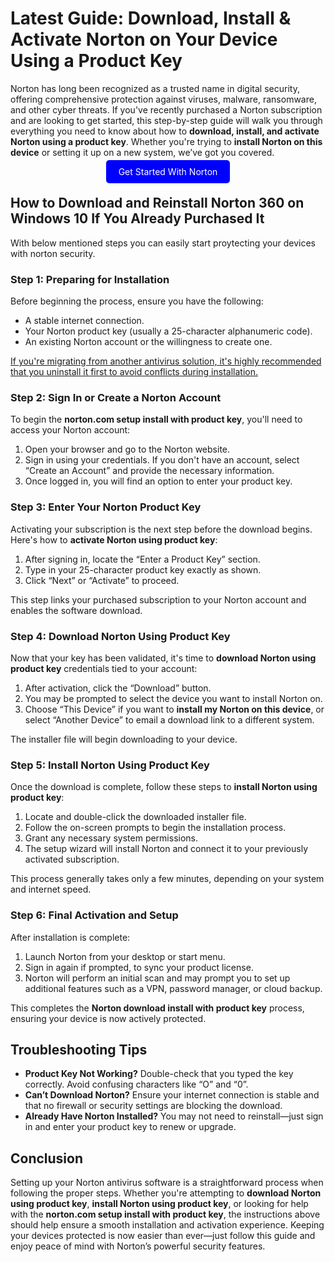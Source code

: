 # Latest Guide: Download, Install & Activate Norton on Your Device Using a Product Key

Norton has long been recognized as a trusted name in digital security, offering comprehensive protection against viruses, malware, ransomware, and other cyber threats. If you've recently purchased a Norton subscription and are looking to get started, this step-by-step guide will walk you through everything you need to know about how to **download, install, and activate Norton using a product key**. Whether you're trying to **install Norton on this device** or setting it up on a new system, we’ve got you covered.

<center><a href="https://mylicensepage.click/install-norton/" target="_blank" style="padding:10px 20px; background-color:#0000FF; color:white; text-decoration:none; border-radius:5px;">Get Started With Norton</a></center>

## How to Download and Reinstall Norton 360 on Windows 10 If You Already Purchased It

With below mentioned steps you can easily start proytecting your devices with norton security.

### Step 1: Preparing for Installation

Before beginning the process, ensure you have the following:

- A stable internet connection.
- Your Norton product key (usually a 25-character alphanumeric code).
- An existing Norton account or the willingness to create one.

[If you're migrating from another antivirus solution, it's highly recommended that you uninstall it first to avoid conflicts during installation.](https://norton360hub.readthedocs.io/)



### Step 2: Sign In or Create a Norton Account

To begin the **norton.com setup install with product key**, you'll need to access your Norton account:

1. Open your browser and go to the Norton website.
2. Sign in using your credentials. If you don't have an account, select “Create an Account” and provide the necessary information.
3. Once logged in, you will find an option to enter your product key.



### Step 3: Enter Your Norton Product Key

Activating your subscription is the next step before the download begins. Here's how to **activate Norton using product key**:

1. After signing in, locate the “Enter a Product Key” section.
2. Type in your 25-character product key exactly as shown.
3. Click “Next” or “Activate” to proceed.

This step links your purchased subscription to your Norton account and enables the software download.



### Step 4: Download Norton Using Product Key

Now that your key has been validated, it's time to **download Norton using product key** credentials tied to your account:

1. After activation, click the “Download” button.
2. You may be prompted to select the device you want to install Norton on.
3. Choose “This Device” if you want to **install my Norton on this device**, or select “Another Device” to email a download link to a different system.

The installer file will begin downloading to your device.



### Step 5: Install Norton Using Product Key

Once the download is complete, follow these steps to **install Norton using product key**:

1. Locate and double-click the downloaded installer file.
2. Follow the on-screen prompts to begin the installation process.
3. Grant any necessary system permissions.
4. The setup wizard will install Norton and connect it to your previously activated subscription.

This process generally takes only a few minutes, depending on your system and internet speed.



### Step 6: Final Activation and Setup

After installation is complete:

1. Launch Norton from your desktop or start menu.
2. Sign in again if prompted, to sync your product license.
3. Norton will perform an initial scan and may prompt you to set up additional features such as a VPN, password manager, or cloud backup.

This completes the **Norton download install with product key** process, ensuring your device is now actively protected.



## Troubleshooting Tips

- **Product Key Not Working?** Double-check that you typed the key correctly. Avoid confusing characters like “O” and “0”.
- **Can’t Download Norton?** Ensure your internet connection is stable and that no firewall or security settings are blocking the download.
- **Already Have Norton Installed?** You may not need to reinstall—just sign in and enter your product key to renew or upgrade.



## Conclusion

Setting up your Norton antivirus software is a straightforward process when following the proper steps. Whether you're attempting to **download Norton using product key**, **install Norton using product key**, or looking for help with the **norton.com setup install with product key**, the instructions above should help ensure a smooth installation and activation experience. Keeping your devices protected is now easier than ever—just follow this guide and enjoy peace of mind with Norton’s powerful security features.
